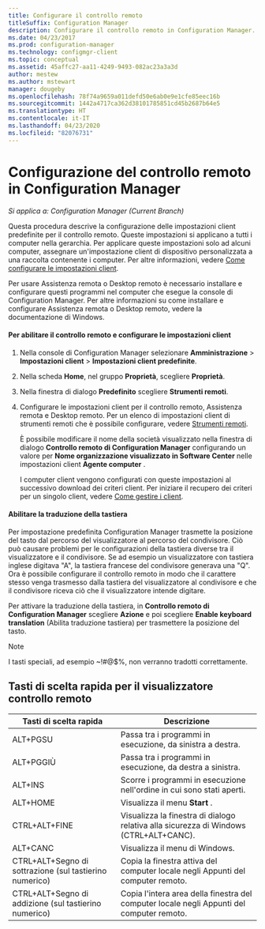 ```yaml
---
title: Configurare il controllo remoto
titleSuffix: Configuration Manager
description: Configurare il controllo remoto in Configuration Manager.
ms.date: 04/23/2017
ms.prod: configuration-manager
ms.technology: configmgr-client
ms.topic: conceptual
ms.assetid: 45affc27-aa11-4249-9493-082ac23a3a3d
author: mestew
ms.author: mstewart
manager: dougeby
ms.openlocfilehash: 78f74a9659a011defd50e6ab0e9e1cfe85eec16b
ms.sourcegitcommit: 1442a4717ca362d38101785851cd45b2687b64e5
ms.translationtype: HT
ms.contentlocale: it-IT
ms.lasthandoff: 04/23/2020
ms.locfileid: "82076731"
---
```

# <a name="configuring-remote-control-in-configuration-manager"></a>Configurazione del controllo remoto in Configuration Manager

*Si applica a: Configuration Manager (Current Branch)*

 Questa procedura descrive la configurazione delle impostazioni client predefinite per il controllo remoto. Queste impostazioni si applicano a tutti i computer nella gerarchia. Per applicare queste impostazioni solo ad alcuni computer, assegnare un'impostazione client di dispositivo personalizzata a una raccolta contenente i computer. Per altre informazioni, vedere [Come configurare le impostazioni client](../../../../core/clients/deploy/configure-client-settings.md). 

Per usare Assistenza remota o Desktop remoto è necessario installare e configurare questi programmi nel computer che esegue la console di Configuration Manager. Per altre informazioni su come installare e configurare Assistenza remota o Desktop remoto, vedere la documentazione di Windows.  

#### <a name="to-enable-remote-control-and-configure-client-settings"></a>Per abilitare il controllo remoto e configurare le impostazioni client  

1. Nella console di Configuration Manager selezionare **Amministrazione** > **Impostazioni client** > **Impostazioni client predefinite**.  

2. Nella scheda **Home**, nel gruppo **Proprietà**, scegliere **Proprietà**.  

3. Nella finestra di dialogo **Predefinito** scegliere **Strumenti remoti**.  

4. Configurare le impostazioni client per il controllo remoto, Assistenza remota e Desktop remoto. Per un elenco di impostazioni client di strumenti remoti che è possibile configurare, vedere [Strumenti remoti](../../../../core/clients/deploy/about-client-settings.md#remote-tools).  

   È possibile modificare il nome della società visualizzato nella finestra di dialogo **Controllo remoto di Configuration Manager** configurando un valore per **Nome organizzazione visualizzato in Software Center** nelle impostazioni client **Agente computer** .  

   I computer client vengono configurati con queste impostazioni al successivo download dei criteri client. Per iniziare il recupero dei criteri per un singolo client, vedere [Come gestire i client](../../../../core/clients/manage/manage-clients.md).  

#### <a name="enable-keyboard-translation"></a>Abilitare la traduzione della tastiera

Per impostazione predefinita Configuration Manager trasmette la posizione del tasto dal percorso del visualizzatore al percorso del condivisore. Ciò può causare problemi per le configurazioni della tastiera diverse tra il visualizzatore e il condivisore. Se ad esempio un visualizzatore con tastiera inglese digitava "A", la tastiera francese del condivisore generava una "Q". Ora è possibile configurare il controllo remoto in modo che il carattere stesso venga trasmesso dalla tastiera del visualizzatore al condivisore e che il condivisore riceva ciò che il visualizzatore intende digitare.

Per attivare la traduzione della tastiera, in **Controllo remoto di Configuration Manager** scegliere **Azione** e poi scegliere **Enable keyboard translation** (Abilita traduzione tastiera) per trasmettere la posizione del tasto.

> [!NOTE]
>
> I tasti speciali, ad esempio ~!#@$%, non verranno tradotti correttamente.


## <a name="keyboard-shortcuts-for-the-remote-control-viewer"></a>Tasti di scelta rapida per il visualizzatore controllo remoto

|Tasti di scelta rapida|Descrizione|  
|-----------------------|-----------------|  
|ALT+PGSU|Passa tra i programmi in esecuzione, da sinistra a destra.|  
|ALT+PGGIÙ|Passa tra i programmi in esecuzione, da destra a sinistra.|  
|ALT+INS|Scorre i programmi in esecuzione nell'ordine in cui sono stati aperti.|  
|ALT+HOME|Visualizza il menu **Start** .|  
|CTRL+ALT+FINE|Visualizza la finestra di dialogo relativa alla sicurezza di Windows (CTRL+ALT+CANC).|  
|ALT+CANC|Visualizza il menu di Windows.|  
|CTRL+ALT+Segno di sottrazione (sul tastierino numerico)|Copia la finestra attiva del computer locale negli Appunti del computer remoto.|  
|CTRL+ALT+Segno di addizione (sul tastierino numerico)|Copia l'intera area della finestra del computer locale negli Appunti del computer remoto.|  
